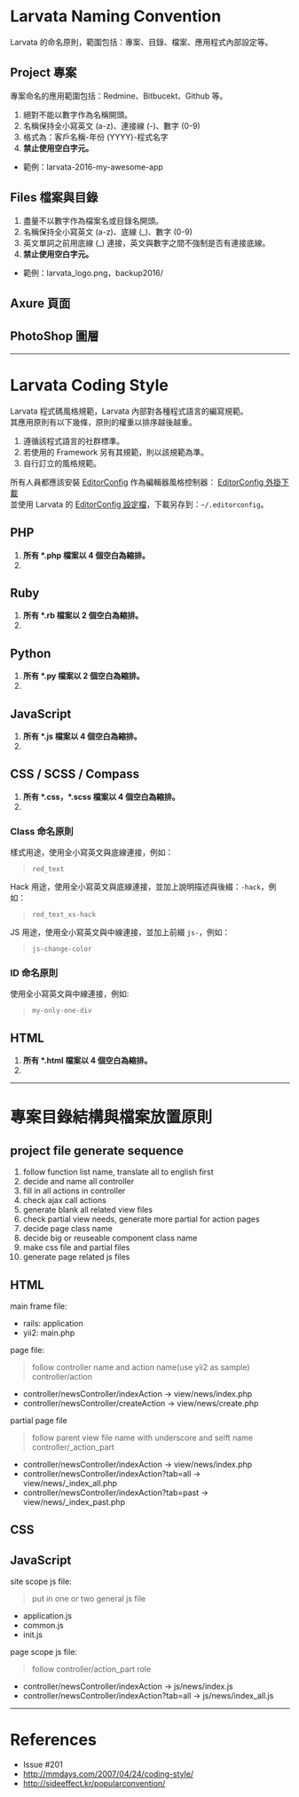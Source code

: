# Larvata Naming Convention

Larvata 的命名原則，範圍包括：專案、目錄、檔案、應用程式內部設定等。

## Project 專案

專案命名的應用範圍包括：Redmine、Bitbucekt、Github 等。

1. 絕對不能以數字作為名稱開頭。
2. 名稱保持全小寫英文 (a-z)、連接線 (-)、數字 (0-9)
3. 格式為：客戶名稱-年份 (YYYY)-程式名字
4. __禁止使用空白字元。__

- 範例：larvata-2016-my-awesome-app

## Files 檔案與目錄

1. 盡量不以數字作為檔案名或目錄名開頭。
2. 名稱保持全小寫英文 (a-z)、底線 (_)、數字 (0-9)
3. 英文單詞之前用底線 (_) 連接，英文與數字之間不強制是否有連接底線。
4. __禁止使用空白字元。__

- 範例：larvata_logo.png，backup2016/

## Axure 頁面

## PhotoShop 圖層

---

# Larvata Coding Style

Larvata 程式碼風格規範，Larvata 內部對各種程式語言的編寫規範。   
其應用原則有以下幾條，原則的權重以排序越後越重。

1. 遵循該程式語言的社群標準。
2. 若使用的 Framework 另有其規範，則以該規範為準。
3. 自行訂立的風格規範。

所有人員都應該安裝 [EditorConfig](http://editorconfig.org/) 作為編輯器風格控制器： 
[EditorConfig 外掛下載](http://editorconfig.org/#download)  
並使用 Larvata 的 [EditorConfig 設定檔](https://raw.githubusercontent.com/LarvataTW/coding-style/master/editorconfig)，下載另存到：`~/.editorconfig`。

## PHP

1. __所有 *.php 檔案以 4 個空白為縮排。__
2. 

## Ruby

1. __所有 *.rb 檔案以 2 個空白為縮排。__
2. 

## Python

1. __所有 *.py 檔案以 2 個空白為縮排。__
2. 

## JavaScript

1. __所有 *.js 檔案以 4 個空白為縮排。__
2. 

## CSS / SCSS / Compass

1. __所有 \*.css，\*.scss 檔案以 4 個空白為縮排。__
2. 

### Class 命名原則

樣式用途，使用全小寫英文與底線連接，例如：   
> `red_text`

Hack 用途，使用全小寫英文與底線連接，並加上說明描述與後綴：`-hack`，例如：
> `red_text_xs-hack`

JS 用途，使用全小寫英文與中線連接，並加上前綴 `js-`，例如：   
> `js-change-color`

### ID 命名原則

使用全小寫英文與中線連接，例如:
> `my-only-one-div`

## HTML

1. __所有 *.html 檔案以 4 個空白為縮排。__
2. 

---

# 專案目錄結構與檔案放置原則

## project file generate sequence

1. follow function list name, translate all to english first
2. decide and name all controller
3. fill in all actions in controller
4. check ajax call actions
5. generate blank all related view files
6. check partial view needs, generate more partial for action pages
7. decide page class name
8. decide big or reuseable component class name
9. make css file and partial files
10. generate page related js files

## HTML

main frame file:

- rails: application
- yii2: main.php

page file:
> follow controller name and action name(use yii2 as sample)
> controller/action

- controller/newsController/indexAction -> view/news/index.php
- controller/newsController/createAction -> view/news/create.php

partial page file
> follow parent view file name with underscore and selft name
> controller/_action_part

- controller/newsController/indexAction -> view/news/index.php
- controller/newsController/indexAction?tab=all -> view/news/_index_all.php
- controller/newsController/indexAction?tab=past -> view/news/_index_past.php

## CSS


## JavaScript

site scope js file:
> put in one or two general js file

- application.js
- common.js
- init.js

page scope js file:
> follow controller/action_part role

- controller/newsController/indexAction -> js/news/index.js
- controller/newsController/indexAction?tab=all -> js/news/index_all.js

---

# References

* Issue #201
* http://mmdays.com/2007/04/24/coding-style/
* http://sideeffect.kr/popularconvention/